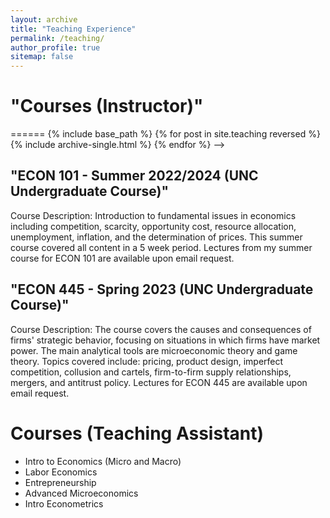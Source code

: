 ```yaml
---
layout: archive
title: "Teaching Experience"
permalink: /teaching/
author_profile: true
sitemap: false
---
```


<h1>"Courses (Instructor)"</h1>

<!-->
======
  {% include base_path %}
{% for post in site.teaching reversed %}
  {% include archive-single.html %}
{% endfor %}

-->

<h2>"ECON 101 - Summer 2022/2024 (UNC Undergraduate Course)"</h2>

<p>Course Description: Introduction to fundamental issues in economics including competition, scarcity, opportunity cost, resource allocation, unemployment, inflation, and the determination of prices. This summer course covered all content in a 5 week period. Lectures from my summer course for ECON 101 are available upon email request.</p>

<h2>"ECON 445 - Spring 2023 (UNC Undergraduate Course)"</h2>

<p>Course Description: The course covers the causes and consequences of firms' strategic behavior, focusing on situations in which firms have market power. The main analytical tools are microeconomic theory and game theory. Topics covered include: pricing, product design, imperfect competition, collusion and cartels, firm-to-firm supply relationships, mergers, and antitrust policy. Lectures for ECON 445 are available upon email request.</p>

<h1>Courses (Teaching Assistant)</h1>

* Intro to Economics (Micro and Macro)
* Labor Economics
* Entrepreneurship
* Advanced Microeconomics
* Intro Econometrics

